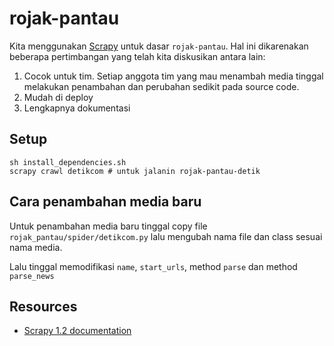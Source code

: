 # rojak-pantau

Kita menggunakan [Scrapy](https://doc.scrapy.org) untuk dasar `rojak-pantau`.
Hal ini dikarenakan beberapa pertimbangan yang telah kita diskusikan
antara lain:

1. Cocok untuk tim. Setiap anggota tim yang mau menambah media tinggal melakukan
   penambahan dan perubahan sedikit pada source code.
2. Mudah di deploy
3. Lengkapnya dokumentasi

## Setup

    sh install_dependencies.sh
    scrapy crawl detikcom # untuk jalanin rojak-pantau-detik

## Cara penambahan media baru

Untuk penambahan media baru tinggal copy file `rojak_pantau/spider/detikcom.py`
lalu mengubah nama file dan class sesuai nama media.

Lalu tinggal memodifikasi `name`, `start_urls`, method `parse` dan
method `parse_news`

## Resources

* [Scrapy 1.2 documentation](https://doc.scrapy.org/en/latest/index.html)
